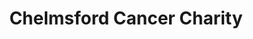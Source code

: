 ---
title: "Chelmsford Cancer Charity"
url: /chelmsford/chelmsford-cancer-charity/
shop: Gebrauchtwaren
---
